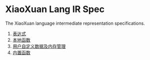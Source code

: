 # XiaoXuan Lang IR Spec

The XiaoXuan language intermediate representation specifications.

1. [表达式](expression.md)
2. [本地函数](native-functions.md)
3. [用户自定义数据及内存管理](user-defined-data-and-memory-management.md)
4. [内置函数](builtin-functions.md)

